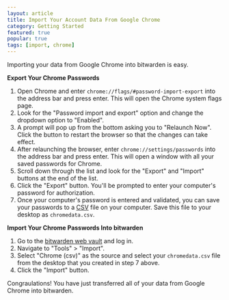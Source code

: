 ```yaml
---
layout: article
title: Import Your Account Data From Google Chrome
category: Getting Started
featured: true
popular: true
tags: [import, chrome]
---
```


Importing your data from Google Chrome into bitwarden is easy. 

**Export Your Chrome Passwords**

1. Open Chrome and enter `chrome://flags/#password-import-export` into the address bar and press enter. This will open 
   the Chrome system flags page.
2. Look for the "Password import and export" option and change the dropdown option to "Enabled".
3. A prompt will pop up from the bottom asking you to "Relaunch Now". Click the button to restart the browser so that the
   changes can take effect.
4. After relaunching the browser, enter `chrome://settings/passwords` into the address bar and press enter. This will
   open a window with all your saved passwords for Chrome.
5. Scroll down through the list and look for the "Export" and "Import" buttons at the end of the list.
6. Click the "Export" button. You'll be prompted to enter your computer's password for authorization.
7. Once your computer's password is entered and validated, you can save your passwords to a [CSV][csv] file on your
   computer. Save this file to your desktop as `chromedata.csv`.

**Import Your Chrome Passwords Into bitwarden**

1. Go to the [bitwarden web vault][bitwarden-vault] and log in.
2. Navigate to "Tools" > "Import".
3. Select "Chrome (csv)" as the source and select your `chromedata.csv` file from the desktop that you created in step 7
   above.
4. Click the "Import" button.

Congraulations! You have just transferred all of your data from Google Chrome into bitwarden.

[csv]: https://en.wikipedia.org/wiki/Comma-separated_values
[bitwarden-vault]: https://vault.bitwarden.com
